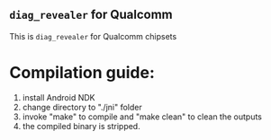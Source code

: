 `diag_revealer` for Qualcomm
------------------------------------

This is `diag_revealer` for Qualcomm chipsets

# Compilation guide:

1. install Android NDK
2. change directory to "./jni" folder
3. invoke "make" to compile and "make clean" to clean the outputs
4. the compiled binary is stripped.